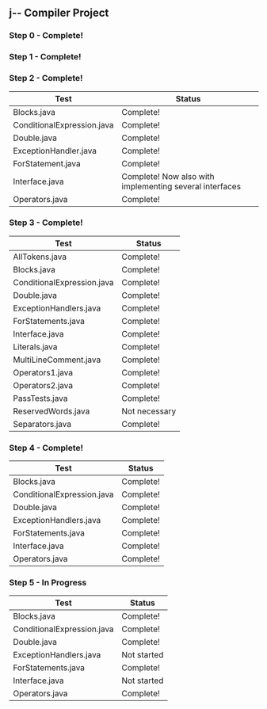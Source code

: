 ## j-- Compiler Project

### Step 0 - Complete!

### Step 1 - Complete!

### Step 2 - Complete!

 Test | Status 
------|------
 Blocks.java 				| Complete!
 ConditionalExpression.java 	| Complete! 
 Double.java 				| Complete! 
 ExceptionHandler.java 	| Complete!
 ForStatement.java 		| Complete!
 Interface.java 			| Complete! Now also with implementing several interfaces
 Operators.java 			| Complete!
 
### Step 3 - Complete!

 Test | Status 
------|------
 AllTokens.java 				| Complete!
 Blocks.java 	| Complete!
 ConditionalExpression.java 				| Complete!
 Double.java 	| Complete!
 ExceptionHandlers.java 		| Complete!
 ForStatements.java 			| Complete!
 Interface.java 			| Complete!
 Literals.java 				| Complete! 
 MultiLineComment.java 	| Complete!
 Operators1.java 				| Complete!
 Operators2.java 	| Complete!
 PassTests.java 		| Complete!
 ReservedWords.java 			| Not necessary 
 Separators.java 			| Complete!

### Step 4 - Complete!

Test | Status
-----|-------
Blocks.java | Complete!
ConditionalExpression.java | Complete!
Double.java | Complete!
ExceptionHandlers.java | Complete!
ForStatements.java | Complete!
Interface.java | Complete!
Operators.java | Complete!

### Step 5 - In Progress
Test | Status
-----|-------
Blocks.java | Complete!
ConditionalExpression.java | Complete!
Double.java | Complete!
ExceptionHandlers.java | Not started
ForStatements.java | Complete!
Interface.java | Not started
Operators.java | Complete!
